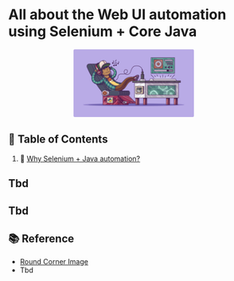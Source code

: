 # All about the Web UI automation using Selenium + Core Java

<div align="center">
  <img title="readme-cover" alt="" src="./docs/images/readme-cover-round-corner.png" width=48%>
</div>

## 📖 Table of Contents

1. 🤔 [Why Selenium + Java automation?](./docs/1.md)

## Tbd

## Tbd

## 📚 Reference

- [Round Corner Image](https://round-corner.imageonline.co/)
- Tbd
